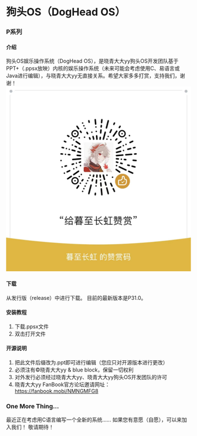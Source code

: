 # 狗头OS（DogHead OS）
### P系列

#### 介绍
狗头OS娱乐操作系统（DogHead OS），是晓青大大yy狗头OS开发团队基于PPT+（.ppsx放映）内核的娱乐操作系统（未来可能会考虑使用C、易语言或Java进行编辑），与晓青大大yy无直接关系。希望大家多多打赏，支持我们，谢谢！
![赞赏图片](7ffc2ed55b1b711adf9c12a0854ea08.jpg)

#### 下载
从发行版（release）中进行下载。
目前的最新版本是P31.0。

#### 安装教程

1.  下载.ppsx文件
2.  双击打开文件

#### 开源说明

1.  把此文件后缀改为.ppt即可进行编辑（您应只对开源版本进行更改）
2.  必须注有©晓青大大yy & blue block，保留一切权利
3.  对外发行必须经过晓青大大yy、晓青大大yy狗头OS开发团队的许可
4.  晓青大大yy FanBook官方论坛邀请网址：https://fanbook.mobi/NMNGMFG8

### One More Thing...
最近正在考虑用C语言编写一个全新的系统......
如果您有意愿（自愿），可以来加入我们！
敬请期待！

